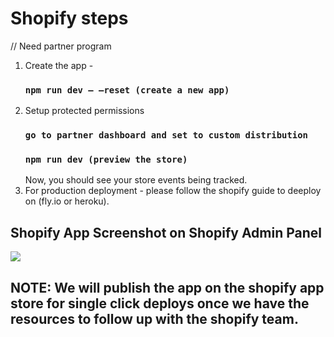 
# Shopify steps

// Need partner program
1. Create the app -
   ### `npm run dev — —reset (create a new app)`
2. Setup protected permissions
   ### `go to partner dashboard and set to custom distribution`
   ### `npm run dev (preview the store)`
   Now, you should see your store events being tracked.
3. For production deployment - please follow the shopify guide to deeploy on (fly.io or heroku).

## Shopify App Screenshot on Shopify Admin Panel
![](http://profile.mywavia.com/im/shopify-valmi.png)

## NOTE: We will publish the app on the shopify app store for single click deploys once we have the resources to follow up with the shopify team.
